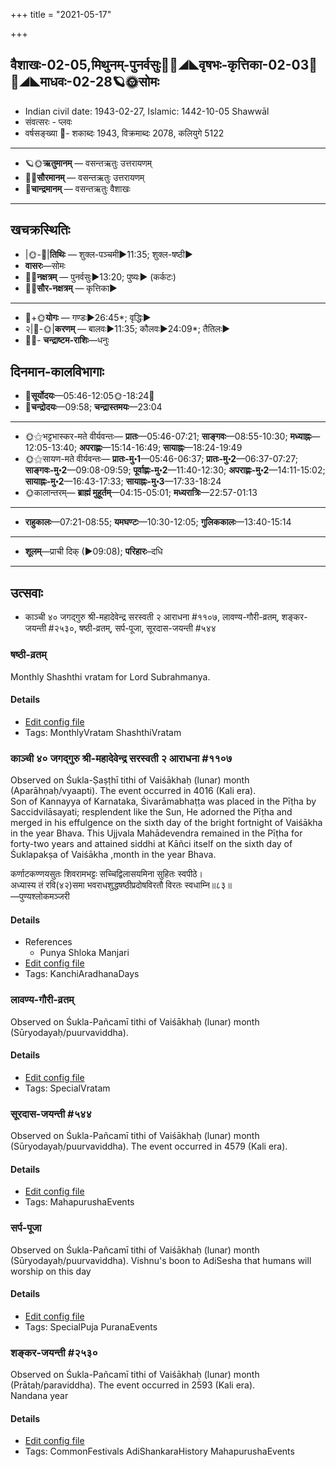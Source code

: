 +++
title = "2021-05-17"

+++
## वैशाखः-02-05,मिथुनम्-पुनर्वसुः🌛🌌◢◣वृषभः-कृत्तिका-02-03🌌🌞◢◣माधवः-02-28🪐🌞सोमः
- Indian civil date: 1943-02-27, Islamic: 1442-10-05 Shawwāl
- संवत्सरः - प्लवः
- वर्षसङ्ख्या 🌛- शकाब्दः 1943, विक्रमाब्दः 2078, कलियुगे 5122
___________________
- 🪐🌞**ऋतुमानम्** — वसन्तऋतुः उत्तरायणम्
- 🌌🌞**सौरमानम्** — वसन्तऋतुः उत्तरायणम्
- 🌛**चान्द्रमानम्** — वसन्तऋतुः वैशाखः
___________________


## खचक्रस्थितिः
- |🌞-🌛|**तिथिः** — शुक्ल-पञ्चमी►11:35; शुक्ल-षष्ठी►  
- **वासरः**—सोमः  
- 🌌🌛**नक्षत्रम्** — पुनर्वसुः►13:20; पुष्यः► (कर्कटः)  
- 🌌🌞**सौर-नक्षत्रम्** — कृत्तिका►  
___________________
- 🌛+🌞**योगः** — गण्डः►26:45*; वृद्धिः►  
- २|🌛-🌞|**करणम्** — बालवः►11:35; कौलवः►24:09*; तैतिलः►  
- 🌌🌛- **चन्द्राष्टम-राशिः**—धनुः  


## दिनमान-कालविभागाः
- 🌅**सूर्योदयः**—05:46-12:05🌞️-18:24🌇  
- 🌛**चन्द्रोदयः**—09:58; **चन्द्रास्तमयः**—23:04  
___________________
- 🌞⚝भट्टभास्कर-मते वीर्यवन्तः— **प्रातः**—05:46-07:21; **साङ्गवः**—08:55-10:30; **मध्याह्नः**—12:05-13:40; **अपराह्णः**—15:14-16:49; **सायाह्नः**—18:24-19:49  
- 🌞⚝सायण-मते वीर्यवन्तः— **प्रातः-मु॰1**—05:46-06:37; **प्रातः-मु॰2**—06:37-07:27; **साङ्गवः-मु॰2**—09:08-09:59; **पूर्वाह्णः-मु॰2**—11:40-12:30; **अपराह्णः-मु॰2**—14:11-15:02; **सायाह्नः-मु॰2**—16:43-17:33; **सायाह्नः-मु॰3**—17:33-18:24  
- 🌞कालान्तरम्— **ब्राह्मं मुहूर्तम्**—04:15-05:01; **मध्यरात्रिः**—22:57-01:13  
___________________
- **राहुकालः**—07:21-08:55; **यमघण्टः**—10:30-12:05; **गुलिककालः**—13:40-15:14  
___________________
- **शूलम्**—प्राची दिक् (►09:08); **परिहारः**–दधि  
___________________

## उत्सवाः
- काञ्ची ४० जगद्गुरु श्री-महादेवेन्द्र सरस्वती २ आराधना #११०७, लावण्य-गौरी-व्रतम्, शङ्कर-जयन्ती #२५३०, षष्ठी-व्रतम्, सर्प-पूजा, सूरदास-जयन्ती #५४४
### षष्ठी-व्रतम्

Monthly Shashthi vratam for Lord Subrahmanya.

#### Details
- [Edit config file](https://github.com/jyotisham/adyatithi/tree/master/devatA/kaumAra/description_only/SaSThI-vratam.toml)
- Tags: MonthlyVratam ShashthiVratam


### काञ्ची ४० जगद्गुरु श्री-महादेवेन्द्र सरस्वती २ आराधना #११०७

Observed on Śukla-Ṣaṣṭhī tithi of Vaiśākhaḥ (lunar) month (Aparāhṇaḥ/vyaapti). The event occurred in 4016 (Kali era).  
Son of Kannayya of Karnataka, Śivarāmabhaṭṭa was placed in the Pīṭha by Saccidvilāsayati; resplendent like the Sun, He adorned the Pīṭha and merged in his effulgence on the sixth day of the bright fortnight of Vaiśākha in the year Bhava. This Ujjvala Mahādevendra remained in the Pīṭha for forty-two years and attained siddhi at Kāñci itself on the sixth day of Śuklapakṣa of Vaiśākha ,month in the year Bhava.

कर्णाटकण्णयसुतः शिवरामभट्टः सच्चिद्विलासयमिना सुहितः स्वपीठे।  
अध्यास्य तं रवि(४२)समा भवराधशुद्धषष्ठीप्रदोषविरतौ विरतः स्वधाम्नि॥८३॥  
—पुण्यश्लोकमञ्जरी



#### Details
- References
  - Punya Shloka Manjari
- [Edit config file](https://github.com/jyotisham/adyatithi/tree/master/mahApuruSha/kAnchI-maTha/lunar_month/tithi/02/06/kAJcI%2040%20jagadguru%20zrI~mahAdEvEndra%20sarasvatI%202%20ArAdhanA.toml)
- Tags: KanchiAradhanaDays


### लावण्य-गौरी-व्रतम्

Observed on Śukla-Pañcamī tithi of Vaiśākhaḥ (lunar) month (Sūryodayaḥ/puurvaviddha). 

#### Details
- [Edit config file](https://github.com/jyotisham/adyatithi/tree/master/devatA/umA/lunar_month/tithi/02/05/lAvaNya-gaurI-vratam.toml)
- Tags: SpecialVratam


### सूरदास-जयन्ती #५४४

Observed on Śukla-Pañcamī tithi of Vaiśākhaḥ (lunar) month (Sūryodayaḥ/puurvaviddha). The event occurred in 4579 (Kali era).  


#### Details
- [Edit config file](https://github.com/jyotisham/adyatithi/tree/master/mahApuruSha/sangIta-kRt/lunar_month/tithi/02/05/sUradAsa~jayantI.toml)
- Tags: MahapurushaEvents


### सर्प-पूजा

Observed on Śukla-Pañcamī tithi of Vaiśākhaḥ (lunar) month (Sūryodayaḥ/puurvaviddha). Vishnu's boon to AdiSesha that humans will worship on this day

#### Details
- [Edit config file](https://github.com/jyotisham/adyatithi/tree/master/devatA/misc-fauna/lunar_month/tithi/02/05/sarpa-pUjA~1.toml)
- Tags: SpecialPuja PuranaEvents


### शङ्कर-जयन्ती #२५३०

Observed on Śukla-Pañcamī tithi of Vaiśākhaḥ (lunar) month (Prātaḥ/paraviddha). The event occurred in 2593 (Kali era).  
Nandana year

#### Details
- [Edit config file](https://github.com/jyotisham/adyatithi/tree/master/mahApuruSha/kAnchI-maTha/lunar_month/tithi/02/05/zaGkara~jayantI.toml)
- Tags: CommonFestivals AdiShankaraHistory MahapurushaEvents


